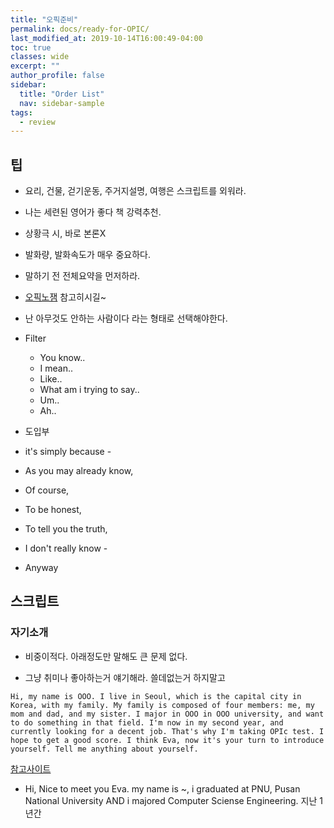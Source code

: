 ```yaml
---
title: "오픽준비"
permalink: docs/ready-for-OPIC/
last_modified_at: 2019-10-14T16:00:49-04:00
toc: true
classes: wide
excerpt: ""
author_profile: false
sidebar:
  title: "Order List"
  nav: sidebar-sample
tags:
  - review
---
```




## 팁

* 요리, 건물, 걷기운동, 주거지설명, 여행은 스크립트를 외워라.

* 나는 세련된 영어가 좋다 책 강력추천.

* 상황극 시, 바로 본론X

* 발화량, 발화속도가 매우 중요하다.

* 말하기 전 전체요약을 먼저하라.

* [오픽노잼](https://www.youtube.com/channel/UCw4izi2fsJzFltt3EbmokWA) 참고히시길~

* 난 아무것도 안하는 사람이다 라는 형태로 선택해야한다.

* Filter
  * You know..
  * I mean..
  * Like..
  * What am i trying to say..
  * Um..
  * Ah..


* 도입부
* it's simply because -
* As you may already know,
* Of course,
* To be honest,
* To tell you the truth,
* I don't really know -
* Anyway

## 스크립트

### 자기소개

* 비중이적다. 아래정도만 말해도 큰 문제 없다.

* 그냥 취미나 좋아하는거 얘기해라. 쓸데없는거 하지말고

`Hi, my name is OOO. I live in Seoul, which is the capital city in Korea, with my family. My family is composed of four members: me, my mom and dad, and my sister. I major in OOO in OOO university, and want to do something in that field. I'm now in my second year, and currently looking for a decent job. That's why I'm taking OPIc test. I hope to get a good score. I think Eva, now it's your turn to introduce yourself. Tell me anything about yourself.`



[참고사이트](http://blog.naver.com/PostView.nhn?blogId=agcho0514&logNo=221342981579&categoryNo=0&parentCategoryNo=0&viewDate=&currentPage=1&postListTopCurrentPage=1&from=postView)

* Hi, Nice to meet you Eva. my name is ~, i graduated at PNU, Pusan National University AND i majored Computer Sciense Engineering. 지난 1년간

